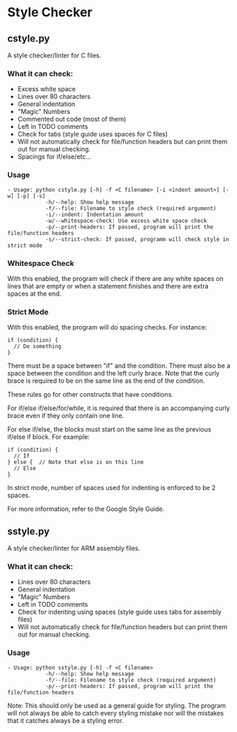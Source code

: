 # Style Checker
## cstyle.py
A style checker/linter for C files.

### What it can check:

- Excess white space
- Lines over 80 characters
- General indentation
- "Magic" Numbers
- Commented out code (most of them)
- Left in TODO comments
- Check for tabs (style guide uses spaces for C files)
- Will not automatically check for file/function headers but can
print them out for manual checking.
- Spacings for if/else/etc...

### Usage

    - Usage: python cstyle.py [-h] -f <C filename> [-i <indent amount>] [-w] [-p] [-s]
                -h/--help: Show help message
                -f/--file: Filename to style check (required argument)
                -i/--indent: Indentation amount
                -w/--whitespace-check: Use excess white space check
                -p/--print-headers: If passed, program will print the file/function headers
                -s/--strict-check: If passed, programm will check style in strict mode
                
### Whitespace Check
With this enabled, the program will check if there are any white spaces
on lines that are empty or when a statement finishes and there are extra
spaces at the end.

### Strict Mode
With this enabled, the program will do spacing checks. For instance:

    if (condition) {
      // Do something
    }
    
There must be a space between "if" and the condition. There must also be a
space between the condition and the left curly brace.
Note that the curly brace is required to be on the same line as the end of
the condition. 

These rules go for other constructs that have conditions.

For if/else if/else/for/while, it is required that there is an accompanying
curly brace even if they only contain one line.

For else if/else, the blocks must start on the same line as the previous
if/else if block. For example:

    if (condition) {
      // If
    } else {  // Note that else is on this line
      // Else
    }

In strict mode, number of spaces used for indenting is enforced to be 2
spaces.

For more information, refer to the Google Style Guide.
    
## sstyle.py
A style checker/linter for ARM assembly files.

### What it can check:

- Lines over 80 characters
- General indentation
- "Magic" Numbers
- Left in TODO comments
- Check for indenting using spaces (style guide uses tabs for assembly files)
- Will not automatically check for file/function headers but can
print them out for manual checking.
    
### Usage

    - Usage: python sstyle.py [-h] -f <C filename>
                -h/--help: Show help message
                -f/--file: Filename to style check (required argument)
                -p/--print-headers: If passed, program will print the file/function headers
                
                
 
Note: This should only be used as a general guide for styling. The program
will not always be able to catch every styling mistake nor will the
mistakes that it catches always be a styling error.